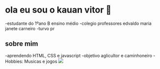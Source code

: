 # ola eu sou o kauan vitor 🏴

-estudante do 1ºano B ensino médio
-colegio professores edvaldo maria janete carneiro
-turvo pr

## sobre mim 

-aprendendo HTML, CSS e javascript
-objetivo aglicultor e caminhoneiro
-Hobbies: Musicas e jogos
![](https://i.gifer.com/7Wlp.gif)
